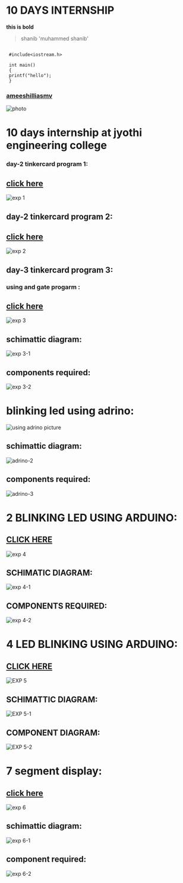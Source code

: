 # 10 DAYS INTERNSHIP
**this is bold**
>shanib
'muhammed shanib'
```

 #include<iostream.h>
 
 int main()
 {
 printf("hello");
 }
 ```
### [ameeshilliasmv](https://www.github.com/ameeshilliasmv)

![photo](https://github.com/shanibmuhammd/shanib/blob/main/img/pic.png)
# 10 days internship at jyothi engineering college
### day-2 tinkercard program 1:
## [click here](https://www.tinkercad.com/things/bD37qElXLOw-smashing-jaban)
![exp 1](https://github.com/shanibmuhammd/shanib/blob/main/img/tinkercard1.png)
## day-2 tinkercard program 2:
## [click here](https://www.tinkercad.com/things/7pk1nxnL2VO-swanky-curcan-duup)
![exp 2](https://github.com/shanibmuhammd/shanib/blob/main/img/tinkercard2.png)
## day-3 tinkercard program 3:
### using and gate progarm :
## [click here](https://www.tinkercad.com/things/0UmUQrjP1sD-spectacular-jaagub/editel)
![exp 3](img/tinkercard3.png)
## schimattic diagram:
![exp 3-1](img/tinkercard3-2.png)
## components required:
![exp 3-2](img/tinkercard3-3.png)
# blinking led using adrino:
![using adrino picture](img/adrino1.png)
## schimattic diagram:
![adrino-2](img/adrino-2.png)
## components required:
![adrino-3](img/adrino-3.png)
# 2 BLINKING LED USING ARDUINO:
## [CLICK HERE](https://www.tinkercad.com/things/3pxGYP0CHWx-sizzling-fyyran-gaaris)
![exp 4](https://github.com/shanibmuhammd/shanib/blob/main/img/2%20LED%20BLINKING.png)
## SCHIMATIC DIAGRAM:
![exp 4-1](https://github.com/shanibmuhammd/shanib/blob/main/img/2%20LED%20BLINKING-1.png)
## COMPONENTS REQUIRED:
![exp 4-2](https://github.com/shanibmuhammd/shanib/blob/main/img/2%20LED%20BLINKING-2.png)
# 4 LED BLINKING USING ARDUINO:
## [CLICK HERE](https://www.tinkercad.com/things/gKvlSItvV8y-neat-sango/editel)
![EXP 5](https://github.com/shanibmuhammd/shanib/blob/main/img/DANSING%20LED.png)
## SCHIMATTIC DIAGRAM:
![EXP 5-1](https://github.com/shanibmuhammd/shanib/blob/main/img/DANSING%20LED-1.png)
## COMPONENT DIAGRAM:
![EXP 5-2](https://github.com/shanibmuhammd/shanib/blob/main/img/DANSING%20LED-2.png)
# 7 segment display:
## [click here](https://www.tinkercad.com/things/fwHmBqfALPk-daring-kasi/editel)
![exp 6](https://github.com/shanibmuhammd/shanib/blob/main/img/7segment.png)
## schimattic diagram:
![exp 6-1](https://github.com/shanibmuhammd/shanib/blob/main/img/7%20segment-1.png)
## component required:
![exp 6-2](https://github.com/shanibmuhammd/shanib/blob/main/img/7%20segment-2.png)
